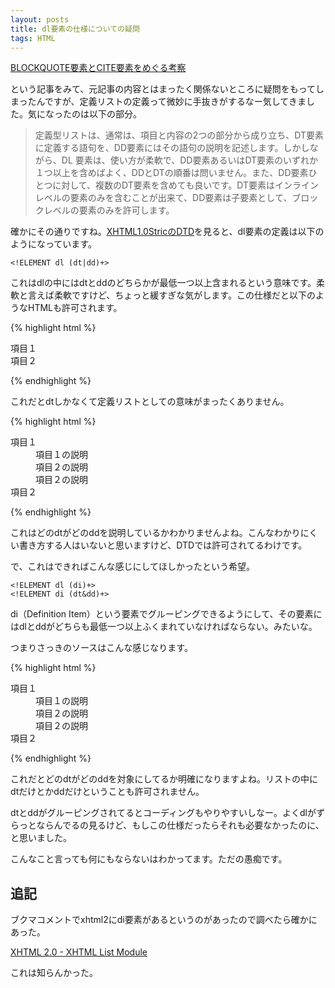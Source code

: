 ```yaml
---
layout: posts
title: dl要素の仕様についての疑問
tags: HTML
---
```


[BLOCKQUOTE要素とCITE要素をめぐる考察](http://p2b.jp/200901-blockquote-cite)

という記事をみて、元記事の内容とはまったく関係ないところに疑問をもってしまったんですが、定義リストの定義って微妙に手抜きがするなー気してきました。気になったのは以下の部分。

> 定義型リストは、通常は、項目と内容の2つの部分から成り立ち、DT要素に定義する語句を、DD要素にはその語句の説明を記述します。しかしながら、DL 要素は、使い方が柔軟で、DD要素あるいはDT要素のいずれか１つ以上を含めばよく、DDとDTの順番は問いません。また、DD要素ひとつに対して、複数のDT要素を含めても良いです。DT要素はインラインレベルの要素のみを含むことが出来て、DD要素は子要素として、ブロックレベルの要素のみを許可します。

確かにその通りですね。[XHTML1.0StricのDTD](http://www.w3.org/TR/xhtml1/dtds.html#a_dtd_XHTML-1.0-Strict)を見ると、dl要素の定義は以下のようになっています。

    <!ELEMENT dl (dt|dd)+>

これはdlの中にはdtとddのどちらかが最低一つ以上含まれるという意味です。柔軟と言えば柔軟ですけど、ちょっと緩すぎな気がします。この仕様だと以下のようなHTMLも許可されます。

{% highlight html %}
<dl>
    <dt>項目１</dt>
    <dt>項目２</dt>
<dl>
{% endhighlight %}

これだとdtしかなくて定義リストとしての意味がまったくありません。

{% highlight html %}
<dl>
    <dt>項目１</dt>
    <dd>項目１の説明</dd>
    <dd>項目２の説明</dd>
    <dd>項目２の説明</dd>
    <dt>項目２</dd>
</dl>
{% endhighlight %}

これはどのdtがどのddを説明しているかわかりませんよね。こんなわかりにくい書き方する人はいないと思いますけど、DTDでは許可されてるわけです。

で、これはできればこんな感じにしてほしかったという希望。

    <!ELEMENT dl (di)+>
    <!ELEMENT di (dt&dd)+>

di（Definition Item）という要素でグルーピングできるようにして、その要素にはdlとddがどちらも最低一つ以上ふくまれていなければならない。みたいな。

つまりさっきのソースはこんな感じなります。

{% highlight html %}
<dl>
    <di>
        <dt>項目１</dt>
        <dd>項目１の説明</dd>
    </di>
    <di>
        <dd>項目２の説明</dd>
        <dd>項目２の説明</dd>
        <dt>項目２</dd>
    </di>
</dl>
{% endhighlight %}

これだとどのdtがどのddを対象にしてるか明確になりますよね。リストの中にdtだけとかddだけということも許可されません。

dtとddがグルーピングされてるとコーディングもやりやすいしなー。よくdlがずらっとならんでるの見るけど、もしこの仕様だったらそれも必要なかったのに、と思いました。

こんなこと言っても何にもならないはわかってます。ただの愚痴です。

追記
----------------------

ブクマコメントでxhtml2にdi要素があるというのがあったので調べたら確かにあった。

[XHTML 2.0 - XHTML List Module](http://www.w3.org/TR/xhtml2/mod-list.html#edef_list_dl)

これは知らんかった。
